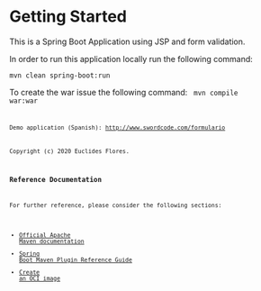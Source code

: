 # Getting Started

This is a Spring Boot Application using JSP and form validation.

In order to run this application locally run the following command:

<code>mvn clean spring-boot:run</code>

To create the war issue the following command:
<code> mvn compile war:war <code>

Demo application (Spanish): http://www.swordcode.com/formulario

Copyright (c) 2020 Euclides Flores.
### Reference Documentation
For further reference, please consider the following sections:

* [Official Apache Maven documentation](https://maven.apache.org/guides/index.html)
* [Spring Boot Maven Plugin Reference Guide](https://docs.spring.io/spring-boot/docs/2.3.2.RELEASE/maven-plugin/reference/html/)
* [Create an OCI image](https://docs.spring.io/spring-boot/docs/2.3.2.RELEASE/maven-plugin/reference/html/#build-image)

